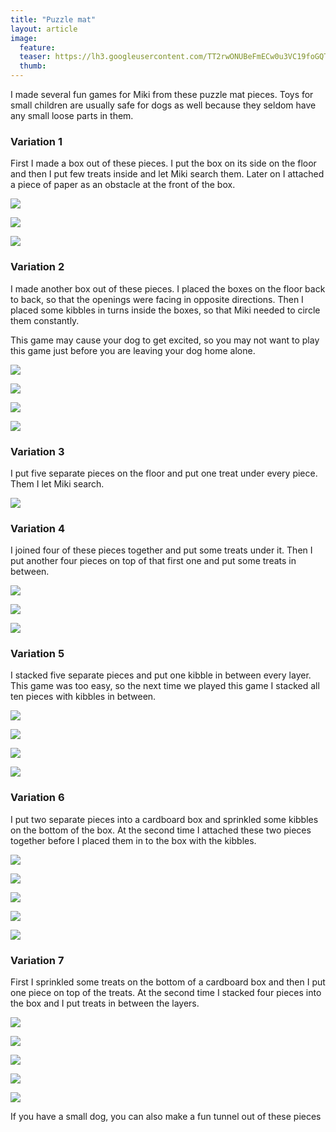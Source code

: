 ```yaml
---
title: "Puzzle mat"
layout: article
image:
  feature:
  teaser: https://lh3.googleusercontent.com/TT2rwONUBeFmECw0u3VC19foGQTf1YzF1amfGhl7pb9btmh7MFkc-lBzL9bID4Ngue6PAsx9YwpQXL5WAStjtJeTmnvxn-c92EGRBDXsq-_xPKFzkxwLmDfWhZ3J-KPIdvXQkOIE9uICiBcdU2wnGFRJ7zf6T58Na9TLz3eqpo_IClPgHKyc-yZLp8etgxosc4M9K-vVLXD0imIKG-Qv5y4A4AQeGrFPPe6vthe9hIcvKZUlIrRYY58e4HYvMJa_DqzSJh98LHAJTMtaomhyZhjlaWEsynI51U2GY4tdcamsgaiGU11LtHPIEh5FiNDkTLd9ZUXLOrl5PFxVlLJvDVHFYpMk0k16QzTXxIfgxPT4SxzZ0tC2AwVuczWYURDtaup2aTaT2JECcP5ndQz55q63433TjNay-bM25hsC3hORYRph4hxRjOtIq2LepDq1NvxkD6kX8wetDL73QTxFukw7mybS_zCf0o9wKzg1XSRbnnZklYPc_VHIavW2tenDVL_cAQHTywxQ5jNDp9IYJpRvXD2IPo1ZpweXoJTInx8=w245
  thumb:
---
```


I made several fun games for Miki from these puzzle mat pieces. Toys for small children are usually safe for dogs as well because they seldom have any small loose parts in them.
 
### Variation 1

First I made a box out of these pieces. I put the box on its side on the floor and then I put few treats inside and let Miki search them. Later on I attached a piece of paper as an obstacle at the front of the box.

[![](https://lh3.googleusercontent.com/IcyLMgyEHJo5rhio61Sceh9QYSJneHWvgtmcOhZfLa4ozZHNtQskjqafKHeiItx0rnI-b9DQcH2NJCNSIDjvLmLKKpvY7ljJbwanm_euDkaVHGPpAbF4WEEO8TZeTxKF3OEGupCVcurf63kUnDKSkSIGHupcJjEqW3agjG_Q_df4ZOEM93oj55nZAq2Q91as1VIuh2m-isjnxwfzoSPvWDxoOcxfh1xUgVaw48VPC1uHTbY3qixJBtclzzzEDvpssHTil5pH4j6puohYd0rv3btuXyw_n2jMwAXr2P4SPOAUQRgq36Xx4tr5DHaBtGR4uPLWivPErOGq0HIGHZ8Vm0VmS08j9tdS4g2FuWtiSXomFJdku5Gy-YRLE6-R3Gxmw46JmEewT8cayxGl60uO5qCgNwRw29UzsEVhvR6RI-cyQbna-yPPvki-OO05zlO9QZ5TnygKdqj6XBHPfXI5DDx8zvZERUG_zYZW-u6oOX5U4uFcKT-ATF65mV1Y_F58SbNPbq8lHvgEv_X7ELDPDNJ4sgqae52J3bsG7RjwhAQ=w800)](https://lh3.googleusercontent.com/IcyLMgyEHJo5rhio61Sceh9QYSJneHWvgtmcOhZfLa4ozZHNtQskjqafKHeiItx0rnI-b9DQcH2NJCNSIDjvLmLKKpvY7ljJbwanm_euDkaVHGPpAbF4WEEO8TZeTxKF3OEGupCVcurf63kUnDKSkSIGHupcJjEqW3agjG_Q_df4ZOEM93oj55nZAq2Q91as1VIuh2m-isjnxwfzoSPvWDxoOcxfh1xUgVaw48VPC1uHTbY3qixJBtclzzzEDvpssHTil5pH4j6puohYd0rv3btuXyw_n2jMwAXr2P4SPOAUQRgq36Xx4tr5DHaBtGR4uPLWivPErOGq0HIGHZ8Vm0VmS08j9tdS4g2FuWtiSXomFJdku5Gy-YRLE6-R3Gxmw46JmEewT8cayxGl60uO5qCgNwRw29UzsEVhvR6RI-cyQbna-yPPvki-OO05zlO9QZ5TnygKdqj6XBHPfXI5DDx8zvZERUG_zYZW-u6oOX5U4uFcKT-ATF65mV1Y_F58SbNPbq8lHvgEv_X7ELDPDNJ4sgqae52J3bsG7RjwhAQ=s0)

[![](https://lh3.googleusercontent.com/SFVGn1c6kszhKbf-K7pWUd3HFA1l3uoVguSFAfvSGN9sIbdgpzQ0qyMLZYRwi8lGH2vAZHYDE439g3v3wT8t7hD2J4UolM7ynsDkfYrbgJcMiVgkydHvWJT6puRCqp_JLBV-HvPPKIo792e6kW1-WvO90D1Bluq_voCtubtrfwlFkDBB1145n--JvMyjFzHCvngcJox87LzJnyKSD7NchEZFoRMYTLZpOcNxb1jwoAtCzp6QslelM7yPdVMvdhjb0HpdO0v_A8Pz797OOxbc9Al47jc_Y2F8Sx1RQ3Zb0lsoErTimWEsHlofsjL7WXZRvfVNJ0b3AyBZlmbEHQJxER0GCMQBbD2K1CyVYI4rET7eKV0t2-hj_jpsNWPs2nxo3QwdkKzn24c-UIbm-xSLAtYCDkFMQfFjZKsoPumI1s-Y6OhmIzzBV4twQ-dwNuy_27r50foNyfQDCzijrE0Vc1b4FR3cak5Xl_utA6WmQuSXmQ9ZKeeho4vJkHKlKjcz4X2F3uwuhbTrQNvV5HCADlqAsbK199MxHYu-xtZ22Io=w800)](https://lh3.googleusercontent.com/SFVGn1c6kszhKbf-K7pWUd3HFA1l3uoVguSFAfvSGN9sIbdgpzQ0qyMLZYRwi8lGH2vAZHYDE439g3v3wT8t7hD2J4UolM7ynsDkfYrbgJcMiVgkydHvWJT6puRCqp_JLBV-HvPPKIo792e6kW1-WvO90D1Bluq_voCtubtrfwlFkDBB1145n--JvMyjFzHCvngcJox87LzJnyKSD7NchEZFoRMYTLZpOcNxb1jwoAtCzp6QslelM7yPdVMvdhjb0HpdO0v_A8Pz797OOxbc9Al47jc_Y2F8Sx1RQ3Zb0lsoErTimWEsHlofsjL7WXZRvfVNJ0b3AyBZlmbEHQJxER0GCMQBbD2K1CyVYI4rET7eKV0t2-hj_jpsNWPs2nxo3QwdkKzn24c-UIbm-xSLAtYCDkFMQfFjZKsoPumI1s-Y6OhmIzzBV4twQ-dwNuy_27r50foNyfQDCzijrE0Vc1b4FR3cak5Xl_utA6WmQuSXmQ9ZKeeho4vJkHKlKjcz4X2F3uwuhbTrQNvV5HCADlqAsbK199MxHYu-xtZ22Io=s0)

[![](https://lh3.googleusercontent.com/YDvrJtroXsAAOiU2tAvkyfaMmgt95evfKHyaexPwFK_NY6EvRyzpEZmb2D5RtW9vsyALrU7r5zjsXNitGsytAFrKtLaB5EF_LN6-gtv3edFvZZuXanPXxrYATLqyi5B9vl7Rrxv0VZSitmoGH05CAi5exnv8b--_ZM7Ykas1zm5y4Ed6Tw3oHpj-QVGqRqfZc5nTEc0CypMEz4-B2WM8-M_mE5cgyx1c8xbrgoVt3cHVDTHW0prv-9E26rjDONkcqsJdLucReC_3LhCQOv5EnQU11sEMQ15xFhlIOSu--Jt1YsURvQI0Ffmvv9WMxS3549EYF8EkyW7jR2kvBio2uUiUgEIv4Bdzk8ShZc3Apce3sZfhdPCl0TpHeIaHStOfP2qCOnqMTXTDKr8Oa0-BRtwVspFtCHfU1BREDqYgkXfAc1BS5QUEKo6zmlUIt1D1ZbIBO3e-9NAVZocUa6kbTyuZfcYqBZFL5v3UuDQsjwyLlg6mXUzr0YZRJPbupKaaZJtPPkI2_281bOXan5BYeEYLCFsKF_yiQqq0VNbE2wI=w800)](https://lh3.googleusercontent.com/YDvrJtroXsAAOiU2tAvkyfaMmgt95evfKHyaexPwFK_NY6EvRyzpEZmb2D5RtW9vsyALrU7r5zjsXNitGsytAFrKtLaB5EF_LN6-gtv3edFvZZuXanPXxrYATLqyi5B9vl7Rrxv0VZSitmoGH05CAi5exnv8b--_ZM7Ykas1zm5y4Ed6Tw3oHpj-QVGqRqfZc5nTEc0CypMEz4-B2WM8-M_mE5cgyx1c8xbrgoVt3cHVDTHW0prv-9E26rjDONkcqsJdLucReC_3LhCQOv5EnQU11sEMQ15xFhlIOSu--Jt1YsURvQI0Ffmvv9WMxS3549EYF8EkyW7jR2kvBio2uUiUgEIv4Bdzk8ShZc3Apce3sZfhdPCl0TpHeIaHStOfP2qCOnqMTXTDKr8Oa0-BRtwVspFtCHfU1BREDqYgkXfAc1BS5QUEKo6zmlUIt1D1ZbIBO3e-9NAVZocUa6kbTyuZfcYqBZFL5v3UuDQsjwyLlg6mXUzr0YZRJPbupKaaZJtPPkI2_281bOXan5BYeEYLCFsKF_yiQqq0VNbE2wI=s0)

### Variation 2

I made another box out of these pieces. I placed the boxes on the floor back to back, so that the openings were facing in opposite directions. Then I placed some kibbles in turns inside the boxes, so that Miki needed to circle them constantly.

This game may cause your dog to get excited, so you may not want to play this game just before you are leaving your dog home alone. 

[![](https://lh3.googleusercontent.com/48O5i6k17kdPtpequ0WzWhOD89YfgtAQx4ezr95GJ01TfdkefRCjfgpwdwygOAiF07heGNqB7h_hbYgeH8Cb3DBCdJsmGxpUZMcpEhY-u1eUKUIHWxpn4u7YcIIuw9zDTq6KMtnza4Zi8k_v645WCDOq0HmLtZBIIf_i_94W9zuZF3pDtl31wugEjp6DyRmLEKUx7QI6ll_0PhUT5qQBI-UEeWnL3XmwRH0UV2BNmSaIhSBqq9S70a25yNTEd6euHpBmi9VrxOW4EJNvONk0jSHLolKv3Rtbt6tCxk72Wx82PEmyCWMMGkz7F44MB2sINjQSRlEVgr4Z0Bln1LZ-YbWSL-L2_cR3Uf5XX-zTvDGPPGtq1gq-Cm0d6sf0dMAbj4fi4SHBRZmU5Y7po5n9EaztCz5XGSVRE0YCduoK7G4IdYX7b9ATsMmIboOU2sAJBdF3fqGMDM0AH3otW_6BB-BnEqJKOSReMRKQRFUz5PVkwEb2Ho7pqmB1a7Z0ljBeqWJD0kY3vtP3sgSV94t_opz972OngPjdxzPrVGA4Gx0=w800)](https://lh3.googleusercontent.com/48O5i6k17kdPtpequ0WzWhOD89YfgtAQx4ezr95GJ01TfdkefRCjfgpwdwygOAiF07heGNqB7h_hbYgeH8Cb3DBCdJsmGxpUZMcpEhY-u1eUKUIHWxpn4u7YcIIuw9zDTq6KMtnza4Zi8k_v645WCDOq0HmLtZBIIf_i_94W9zuZF3pDtl31wugEjp6DyRmLEKUx7QI6ll_0PhUT5qQBI-UEeWnL3XmwRH0UV2BNmSaIhSBqq9S70a25yNTEd6euHpBmi9VrxOW4EJNvONk0jSHLolKv3Rtbt6tCxk72Wx82PEmyCWMMGkz7F44MB2sINjQSRlEVgr4Z0Bln1LZ-YbWSL-L2_cR3Uf5XX-zTvDGPPGtq1gq-Cm0d6sf0dMAbj4fi4SHBRZmU5Y7po5n9EaztCz5XGSVRE0YCduoK7G4IdYX7b9ATsMmIboOU2sAJBdF3fqGMDM0AH3otW_6BB-BnEqJKOSReMRKQRFUz5PVkwEb2Ho7pqmB1a7Z0ljBeqWJD0kY3vtP3sgSV94t_opz972OngPjdxzPrVGA4Gx0=s0)

[![](https://lh3.googleusercontent.com/5TpxxlpRQ8vzXEBDgD6RhpCWzzwucl4_Vg3NHQkec5gJ5jHfI6N2wViouB-8bLi0-gUPlhZ1ARfasNeOeSjHv608_uJlRK73w6gQW3sehDWjdHhycu-McOnXKe167RkR7x5DJQiItfn6TJcETB7cr1y_VlB7f92e4tEDhru-i-VUO_RxkIT8Ywa524r8Wlm9ksmonT1Hnpb6q0aTOhATTJYBABXzSI1BRyA6UtpuOPJYio_ajaDdOkJe-R9hN85sUbClsqGXzSndmuI0SQKiQ_jHejvCfHBpE50qjLHvfWsdm-Z9l4iq_0p1lpouCNkRjwbokcUfgBqHdmCkbQaQvjF-dvCGfnPt55qTVKd_8rHJjOvc0_tbTgbHOXFu_wvyr-HsFm4R7NzfjNLJhTn4Ybza88Rgx0-vRd3HuF0DQgJnz6HlmXKU6hMoOgpfXyTm5TPmgOvSEtXkjhvmw0EjxZaB2EY9uGkmoCWoVzheIi7PRSk27UMuOhIFGPNhrcRZg-d3B6q9Spn1Mcn7-OdPR4O2NyV1m-inK5B3CTc5zgY=w800)](https://lh3.googleusercontent.com/5TpxxlpRQ8vzXEBDgD6RhpCWzzwucl4_Vg3NHQkec5gJ5jHfI6N2wViouB-8bLi0-gUPlhZ1ARfasNeOeSjHv608_uJlRK73w6gQW3sehDWjdHhycu-McOnXKe167RkR7x5DJQiItfn6TJcETB7cr1y_VlB7f92e4tEDhru-i-VUO_RxkIT8Ywa524r8Wlm9ksmonT1Hnpb6q0aTOhATTJYBABXzSI1BRyA6UtpuOPJYio_ajaDdOkJe-R9hN85sUbClsqGXzSndmuI0SQKiQ_jHejvCfHBpE50qjLHvfWsdm-Z9l4iq_0p1lpouCNkRjwbokcUfgBqHdmCkbQaQvjF-dvCGfnPt55qTVKd_8rHJjOvc0_tbTgbHOXFu_wvyr-HsFm4R7NzfjNLJhTn4Ybza88Rgx0-vRd3HuF0DQgJnz6HlmXKU6hMoOgpfXyTm5TPmgOvSEtXkjhvmw0EjxZaB2EY9uGkmoCWoVzheIi7PRSk27UMuOhIFGPNhrcRZg-d3B6q9Spn1Mcn7-OdPR4O2NyV1m-inK5B3CTc5zgY=s0)

[![](https://lh3.googleusercontent.com/YipwHJgRZPdbuYgV7JIyWZzPp821lqtAdXJGlfBy31QRFvB5APFp9d2EP2mdRTG2szZ0afs5pSdfpX38DN0MB5yaOS3PBK63E4zD6gScJzyW7Y7rBIX7PNCmThoaoA_dWO06hNVjy9R9p6W4tVdNdDEr4huVrYYkJcpK_TZ3JwQY6TAXSNSfqB_A5pk6DHcq-c0QcbaYPmuYEYL83mL_Z1Q-RdpBpwDE5ixRUf9FEUU67hI2BaOfqXKq8WkjYG6qm9-nJg0guChMWrJ_0MCCmAE-bZxZa9yXuFVtz03wBLUHf7uKzyjYMOTwPqSWSXsQoZa9n5-NMaHbmnXg_NGc32fgkUVQm9Ev7rX-A4E50ROL0BkLBtZlS6P1wTgtZaIlE2nbcL8m-_IB_qxrcuIyniVb8D6gLrTdrC_N2To9ECPqHU93fadMUZszIALzhN71IjKjng3Qe_unJsV9eFOvxnLiDBruVu3GdqbX75S6FQGuvXT5J_nxeqDugMyIMUVgst2z8WbVOPCB-lbDuZQDY72rGNH5y3LusGTx-0mHzN4=w800)](https://lh3.googleusercontent.com/YipwHJgRZPdbuYgV7JIyWZzPp821lqtAdXJGlfBy31QRFvB5APFp9d2EP2mdRTG2szZ0afs5pSdfpX38DN0MB5yaOS3PBK63E4zD6gScJzyW7Y7rBIX7PNCmThoaoA_dWO06hNVjy9R9p6W4tVdNdDEr4huVrYYkJcpK_TZ3JwQY6TAXSNSfqB_A5pk6DHcq-c0QcbaYPmuYEYL83mL_Z1Q-RdpBpwDE5ixRUf9FEUU67hI2BaOfqXKq8WkjYG6qm9-nJg0guChMWrJ_0MCCmAE-bZxZa9yXuFVtz03wBLUHf7uKzyjYMOTwPqSWSXsQoZa9n5-NMaHbmnXg_NGc32fgkUVQm9Ev7rX-A4E50ROL0BkLBtZlS6P1wTgtZaIlE2nbcL8m-_IB_qxrcuIyniVb8D6gLrTdrC_N2To9ECPqHU93fadMUZszIALzhN71IjKjng3Qe_unJsV9eFOvxnLiDBruVu3GdqbX75S6FQGuvXT5J_nxeqDugMyIMUVgst2z8WbVOPCB-lbDuZQDY72rGNH5y3LusGTx-0mHzN4=s0)

[![](https://lh3.googleusercontent.com/GpBF9Adz5LpNlCR0A5ThEgHhL0ksXoJs4q1R7uZ0LDSiZW8-wlvgkRJYITGJAoQt_5P--REBYbifWXAGRUXN1Cbmk0S0fNG19bt3RFSGxzEkwoJpSlgLv3jkpJcXcA5owL-OtG2mt4pyVYiwMU9qDw3XMJxw5bs52N8w_fVh-xZnkxsSP5jkEqKteU4N84Z2ZwoVrQ25h4cTtYmHLVVoH5fLPaNe27wfN35fcWb6kdObDtG48oG8KKADvHx7mtPyV7Oh3RsFrIxn74x2rQnBsWLLpMNkOvYmsZfFbrtkYXrwR7BxdYOA77OE1Jxq6Wp6xquyztx7odGvCuOQY04HcSGnNwN2-qG-CIMeF5dZNFYnfulj4MZZBOZQLZNW764OeptLZy4hsE92NG9p5sdSL5smSywtVnQ6rlJtICL-meT3sDE48c9odX5u-h_emCzYnj0snzoT5C9J81MxtwgZ8iHfUDhx3Rl3NHqoC8apm6sZHhewZ0Pqt0HonazIK9UexnSSVpHJaKaxNMAXAtH8MRIXW7X8h_uJH_qq13dOcbk=w800)](https://lh3.googleusercontent.com/GpBF9Adz5LpNlCR0A5ThEgHhL0ksXoJs4q1R7uZ0LDSiZW8-wlvgkRJYITGJAoQt_5P--REBYbifWXAGRUXN1Cbmk0S0fNG19bt3RFSGxzEkwoJpSlgLv3jkpJcXcA5owL-OtG2mt4pyVYiwMU9qDw3XMJxw5bs52N8w_fVh-xZnkxsSP5jkEqKteU4N84Z2ZwoVrQ25h4cTtYmHLVVoH5fLPaNe27wfN35fcWb6kdObDtG48oG8KKADvHx7mtPyV7Oh3RsFrIxn74x2rQnBsWLLpMNkOvYmsZfFbrtkYXrwR7BxdYOA77OE1Jxq6Wp6xquyztx7odGvCuOQY04HcSGnNwN2-qG-CIMeF5dZNFYnfulj4MZZBOZQLZNW764OeptLZy4hsE92NG9p5sdSL5smSywtVnQ6rlJtICL-meT3sDE48c9odX5u-h_emCzYnj0snzoT5C9J81MxtwgZ8iHfUDhx3Rl3NHqoC8apm6sZHhewZ0Pqt0HonazIK9UexnSSVpHJaKaxNMAXAtH8MRIXW7X8h_uJH_qq13dOcbk=s0)

### Variation 3

I put five separate pieces on the floor and put one treat under every piece. Them I let Miki search.

[![](https://lh3.googleusercontent.com/_4JUKrMaBRuhZ0D6xBQljfLFp_d6ZSaiEpF_xx_uckfzcVRyUqh1nsuoBmgzzphEkOihBj9_kF_EtXapmZ7xyOhmZN9zut0NOS9AFrtTHIznT0U9-5FpUlWBmBB-JY-KIa7QFFa-wUnwCYA_A2Dkomfu4kn4NItWKWSqJ4_WFRr44KeeZmqx__Q0eIPw8VFxRIxzMb_aWEJkOAP5aa0oGr4jbEFj3j1iGSaT91SimxlQPVJYd5oHDBqQQwbCFYz59WCwwSsSuBhm9KfvdvxzJsPCbEIl5vtzWfl8M501-5XAD9pzs_PmX4vkaMkfzwHXDvyqjokzI0HVdGsm5PxAy0DikBreXdrjcXUqX5KwfDEMIRATPr7ZTFdcUg4uYkEUttmyJ6tiaWh_q6FaD_rhDqJVPX1D64DRK3FJD8xrJmr6tFSh9SPySgxRnZAiBaz8Ypr-DuaMma8IsZKqjXlITWFQOixe4SELs-0O8HftBP1ixsg--BxLXzKeD5f_Y7fRyAdCpauiRfnBA4wRMtSWpLD4oNYdXSJLxpFV8WEWUYc=w800)](https://lh3.googleusercontent.com/_4JUKrMaBRuhZ0D6xBQljfLFp_d6ZSaiEpF_xx_uckfzcVRyUqh1nsuoBmgzzphEkOihBj9_kF_EtXapmZ7xyOhmZN9zut0NOS9AFrtTHIznT0U9-5FpUlWBmBB-JY-KIa7QFFa-wUnwCYA_A2Dkomfu4kn4NItWKWSqJ4_WFRr44KeeZmqx__Q0eIPw8VFxRIxzMb_aWEJkOAP5aa0oGr4jbEFj3j1iGSaT91SimxlQPVJYd5oHDBqQQwbCFYz59WCwwSsSuBhm9KfvdvxzJsPCbEIl5vtzWfl8M501-5XAD9pzs_PmX4vkaMkfzwHXDvyqjokzI0HVdGsm5PxAy0DikBreXdrjcXUqX5KwfDEMIRATPr7ZTFdcUg4uYkEUttmyJ6tiaWh_q6FaD_rhDqJVPX1D64DRK3FJD8xrJmr6tFSh9SPySgxRnZAiBaz8Ypr-DuaMma8IsZKqjXlITWFQOixe4SELs-0O8HftBP1ixsg--BxLXzKeD5f_Y7fRyAdCpauiRfnBA4wRMtSWpLD4oNYdXSJLxpFV8WEWUYc=s0)

### Variation 4

I joined four of these pieces together and put some treats under it. Then I put another four pieces on top of that first one and put some treats in between.

[![](https://lh3.googleusercontent.com/CPgFA6_qnvt0wZ3LZdfpUzP17cCmy4_wCsftJXIYMV89XnKZBLhgVQdOD9XcN7Qp-5weUB6k6v9W5CouYHdtMVtOU_74qs7Y4ru7NZOJIgJPuIq_l-lNI3QVoK3y5nYagzPbNugKSeqJFKHQjrqDvNmfV5XKo7_k6W-vudjZN744FLa1i3TzEfnBTLIxNzOt6iU1zRjr8AwEsN70Cy2LgUxuvgfzemtBzZYFpowG6v2I0nhZ8y6OHCnh_nxQsKyvRc7JiWz51w_-KPxyYm8rSakI-V8XA767uQWZHxw3nErlqwXIBvwBQ-82idDZxNP4v5VI1yf9SVb_m067ahBarJN96lm1J_4HXq9iRYkyozCSqGud0MsaWq8jvz-anrPRyKwxpqtnhhUuoS9pOvIVgNndoRsyBfQjVN43Hgg4M8OPFmrltnQP5uObSQclZutlHXic9rp6SG1kKpZhLwgWAkkMNp844j9WXMO2Dbx5rnPBNAD-T4iD6ovtOdythSx6wnUXMvs5Ep8p-qX23hLko1rX9keMi1DIuD_krAggM40=w800)](https://lh3.googleusercontent.com/CPgFA6_qnvt0wZ3LZdfpUzP17cCmy4_wCsftJXIYMV89XnKZBLhgVQdOD9XcN7Qp-5weUB6k6v9W5CouYHdtMVtOU_74qs7Y4ru7NZOJIgJPuIq_l-lNI3QVoK3y5nYagzPbNugKSeqJFKHQjrqDvNmfV5XKo7_k6W-vudjZN744FLa1i3TzEfnBTLIxNzOt6iU1zRjr8AwEsN70Cy2LgUxuvgfzemtBzZYFpowG6v2I0nhZ8y6OHCnh_nxQsKyvRc7JiWz51w_-KPxyYm8rSakI-V8XA767uQWZHxw3nErlqwXIBvwBQ-82idDZxNP4v5VI1yf9SVb_m067ahBarJN96lm1J_4HXq9iRYkyozCSqGud0MsaWq8jvz-anrPRyKwxpqtnhhUuoS9pOvIVgNndoRsyBfQjVN43Hgg4M8OPFmrltnQP5uObSQclZutlHXic9rp6SG1kKpZhLwgWAkkMNp844j9WXMO2Dbx5rnPBNAD-T4iD6ovtOdythSx6wnUXMvs5Ep8p-qX23hLko1rX9keMi1DIuD_krAggM40=s0)

[![](https://lh3.googleusercontent.com/q-V7gu0T2EaVKZF9KL1dg1U79lw1YxccdgdtFBO-pNjYWKcwJMrdxqFzdwyEpvhW-PXXa1N7YtveSCTdr4MollYGJ3Si9mn4o0dxQbABo3rI19U_QtKrOvKwbpFCmo2SBzhzLV20B6CakVncWEP5jLjave5fUjFBFxdvKA3Pa0TQ7a192IFXGT7qJMZNaRguGONOpxGZXI_wLnlu8mIlGOmNCXEK7KEEgh8CFJfh3po22bFF7E0gW707xJSl_zADPf7AKYCf-gu63OHV-bcommytKpCtbVFU_Nz4qB9g4NUF6SBoUQIETdEBNj8Q0hoN8w-qF6vkLEokIEn3CstF90T5Qs1aJR-L2Nyg3HX_BqkgE8POn7XAs7Zc75kkgaps5w3iGQ34ereQXe7PBXA54k2aH_XnhX97r6OpR1Zh7RYEVSecGfcazPvzz5JlsLCq3ISDC-RcLpDQ3Zi0gR25wsZCBvdfmTKZTyvjXGmEKTkdTnk5oHOvwV6zK0lrZNHFLkt2XGr5zF_RiNB6TtkmGbLj949xrtzp9ygaoZqxq4o=w800)](https://lh3.googleusercontent.com/q-V7gu0T2EaVKZF9KL1dg1U79lw1YxccdgdtFBO-pNjYWKcwJMrdxqFzdwyEpvhW-PXXa1N7YtveSCTdr4MollYGJ3Si9mn4o0dxQbABo3rI19U_QtKrOvKwbpFCmo2SBzhzLV20B6CakVncWEP5jLjave5fUjFBFxdvKA3Pa0TQ7a192IFXGT7qJMZNaRguGONOpxGZXI_wLnlu8mIlGOmNCXEK7KEEgh8CFJfh3po22bFF7E0gW707xJSl_zADPf7AKYCf-gu63OHV-bcommytKpCtbVFU_Nz4qB9g4NUF6SBoUQIETdEBNj8Q0hoN8w-qF6vkLEokIEn3CstF90T5Qs1aJR-L2Nyg3HX_BqkgE8POn7XAs7Zc75kkgaps5w3iGQ34ereQXe7PBXA54k2aH_XnhX97r6OpR1Zh7RYEVSecGfcazPvzz5JlsLCq3ISDC-RcLpDQ3Zi0gR25wsZCBvdfmTKZTyvjXGmEKTkdTnk5oHOvwV6zK0lrZNHFLkt2XGr5zF_RiNB6TtkmGbLj949xrtzp9ygaoZqxq4o=s0)

[![](https://lh3.googleusercontent.com/wTfwPDAylUPj5DY_bmESg5ZFe0hzNlUFeMW6SfY8sqO0ieRx_maZdK9iPLYquDjtgwJL0YboavasPvZiva08TjUMR_H0KioMnROxPzFycu7YowIuzkkii0TOsNzc8AonTezcNp73JHEJYQKb0YIOR66Ij9OeSxYhVBHYMTlzYTCb35PSWZQjkC_frnH5QXqds0BRPFXSlhMNAzjCVUUWNgFsaPRvM6FLorsgDr_RQTPX7iRorm4es4Yx_qV5O_oTg0s4oKhc7OV-Xy9BdNvqwM-7tE5bN2mBggi37_zEbwS1yZgdLek_VeA0Zv8A9SCusPXblMgDvEOYv1VS97P-lnYC5hHlHsBX_wiF2Nleg6N4RmMBG7M6pwIgjzySK8RtJVgOo8K-vnTU_1_DOT1kHIlPpvBA0zasXM0nqZeTBKOt6uOzW88Kk9ICl5yEcXJn0PNsvOhzy4k3s86UNMhr_TbNb10rOdlimHiOZUbwua-YMMFqTdqkWIu-FKgBB4TNzO7zDL42taIa62yJJoreRoFGb7wGHZbnk6xo4MPXUFQ=w800)](https://lh3.googleusercontent.com/wTfwPDAylUPj5DY_bmESg5ZFe0hzNlUFeMW6SfY8sqO0ieRx_maZdK9iPLYquDjtgwJL0YboavasPvZiva08TjUMR_H0KioMnROxPzFycu7YowIuzkkii0TOsNzc8AonTezcNp73JHEJYQKb0YIOR66Ij9OeSxYhVBHYMTlzYTCb35PSWZQjkC_frnH5QXqds0BRPFXSlhMNAzjCVUUWNgFsaPRvM6FLorsgDr_RQTPX7iRorm4es4Yx_qV5O_oTg0s4oKhc7OV-Xy9BdNvqwM-7tE5bN2mBggi37_zEbwS1yZgdLek_VeA0Zv8A9SCusPXblMgDvEOYv1VS97P-lnYC5hHlHsBX_wiF2Nleg6N4RmMBG7M6pwIgjzySK8RtJVgOo8K-vnTU_1_DOT1kHIlPpvBA0zasXM0nqZeTBKOt6uOzW88Kk9ICl5yEcXJn0PNsvOhzy4k3s86UNMhr_TbNb10rOdlimHiOZUbwua-YMMFqTdqkWIu-FKgBB4TNzO7zDL42taIa62yJJoreRoFGb7wGHZbnk6xo4MPXUFQ=s0)

### Variation 5

I stacked five separate pieces and put one kibble in between every layer. This game was too easy, so the next time we played this game I stacked all ten pieces with kibbles in between.

[![](https://lh3.googleusercontent.com/QBOHtvAjMabgTeJE0owweKXE33PTaPHY84i3_4f3MJ6y-xqmVmpouLC7Wb8DhAZ3M50Q1Akk8c3o44SpK9W1AzyK6l1LLZDDZpPhjTLjYXxhRuEOoUFg20waHiGlXE2C7XSDFechHnwc69HU05jM7aeRYZumEryj0z0l002MWXk4GEMN1wh3j-aUr4pXgW4Mto_nZpgK3HoGPuhkKfP4UvWWbd_RAWZPJB0IhZKORQ6Z5XTWkCc-fkalp8MtYpNgV9swJsIWBoGNme4yEzn2zMO_T4YnrdPgDEH1_iQf1DlrQ6Q5jqsvT92ZJDfp8tJA5GvrTdkCuy-CyguptSiq8Z7L3spIDw19wWquCh0lkFSg74jtbOPPQh6eVVXvSHqhH4v-GEjGKeJwwui4xT3wzW0U2m2IEmLNM0Hqu6PuOOFNh7iemh0dUdVBUKPYWpIZsAuA0E0OHLd8JZSqPrG9eJGclVwtYrtRLFErhg7v4vo8dvcM0o60XUir37PrR4I4A9pT-R6yfVZgobVk0nxLOam7Tj9-uFqYeu8Z49O2z34=w800)](https://lh3.googleusercontent.com/QBOHtvAjMabgTeJE0owweKXE33PTaPHY84i3_4f3MJ6y-xqmVmpouLC7Wb8DhAZ3M50Q1Akk8c3o44SpK9W1AzyK6l1LLZDDZpPhjTLjYXxhRuEOoUFg20waHiGlXE2C7XSDFechHnwc69HU05jM7aeRYZumEryj0z0l002MWXk4GEMN1wh3j-aUr4pXgW4Mto_nZpgK3HoGPuhkKfP4UvWWbd_RAWZPJB0IhZKORQ6Z5XTWkCc-fkalp8MtYpNgV9swJsIWBoGNme4yEzn2zMO_T4YnrdPgDEH1_iQf1DlrQ6Q5jqsvT92ZJDfp8tJA5GvrTdkCuy-CyguptSiq8Z7L3spIDw19wWquCh0lkFSg74jtbOPPQh6eVVXvSHqhH4v-GEjGKeJwwui4xT3wzW0U2m2IEmLNM0Hqu6PuOOFNh7iemh0dUdVBUKPYWpIZsAuA0E0OHLd8JZSqPrG9eJGclVwtYrtRLFErhg7v4vo8dvcM0o60XUir37PrR4I4A9pT-R6yfVZgobVk0nxLOam7Tj9-uFqYeu8Z49O2z34=s0)

[![](https://lh3.googleusercontent.com/lyGyYN4nmN3xIz9j5Qrf7wu5r02cCkXxXvsJiJFHqLNAtVRjs5XTyPkbyj9SSJ1jRF20H_hPo6PzZi65dHV4OtXwAD7ZWI9BbF4t8EByo5dhvyEwAEfgj6ngh5fIWlcSxJuPKI_w2dyZkXibW7FvhG7-yeqt-Qbh4fHlbaMu8m3JtZG9PzkLhP8nFHvu3M9s6trTwTJglTEkGk0br5m2AEQZ0t6B0xyEf3y04Gcmo3Gg8cyJhVzhq1yhVVm_W0oAY4cHSgAqPC76WjWiKUWzxkdf0xzSoqm5D7rq1hgDx7DRJ86bGgp7v3Lvh0zWK8LTK8-ts2VuVW8IIishzGtkMMY5L3pJ1eIvVPkIZa6JxnfWwa1HjgMXFypOTdTTj9sfXg2Uukk_Y5ajlwloH5OOGaDgooLwkNjTaPGpC3LMGA9xgd5ej5ssCTE3KqDqyvN-ZYQC3QI0RG1diNKqXC12i12tzsLqlIbXRIiKeV8-AiKEm_Kc0c61sWeB8zSHx8Tc735c6F5wXWSPng21upMMSuipXowfoBBJawDSvSRUntM=w800)](https://lh3.googleusercontent.com/lyGyYN4nmN3xIz9j5Qrf7wu5r02cCkXxXvsJiJFHqLNAtVRjs5XTyPkbyj9SSJ1jRF20H_hPo6PzZi65dHV4OtXwAD7ZWI9BbF4t8EByo5dhvyEwAEfgj6ngh5fIWlcSxJuPKI_w2dyZkXibW7FvhG7-yeqt-Qbh4fHlbaMu8m3JtZG9PzkLhP8nFHvu3M9s6trTwTJglTEkGk0br5m2AEQZ0t6B0xyEf3y04Gcmo3Gg8cyJhVzhq1yhVVm_W0oAY4cHSgAqPC76WjWiKUWzxkdf0xzSoqm5D7rq1hgDx7DRJ86bGgp7v3Lvh0zWK8LTK8-ts2VuVW8IIishzGtkMMY5L3pJ1eIvVPkIZa6JxnfWwa1HjgMXFypOTdTTj9sfXg2Uukk_Y5ajlwloH5OOGaDgooLwkNjTaPGpC3LMGA9xgd5ej5ssCTE3KqDqyvN-ZYQC3QI0RG1diNKqXC12i12tzsLqlIbXRIiKeV8-AiKEm_Kc0c61sWeB8zSHx8Tc735c6F5wXWSPng21upMMSuipXowfoBBJawDSvSRUntM=s0)

[![](https://lh3.googleusercontent.com/iKWr622U6e6D3Dn-fx5RKUX4sQF2c_fm2VEX9pHsnyxR64sASxHV1WOQVbXpfvhCU-LNNLaiaie07NyHt1jsd9J_2cFsvdqREHRl2nI0pjRw0WK5KfhmkhmjlJVE-U9_JfeHlVs_-YLBbtyWNrYqrDV7YJsTwZmnfsad0DvLV4rhbclq3I23w84E2h4JEs2rm72nagVWrL17N8wbL8GCe2FN2ylaIClJjqz0sniM6ktYA3HWy2-8_K-Kjk0DRNe8v8bU1JK4Ojlj_TEAYdpvwZQM9VgJMUYqGVRCbl7BVPcoBoRhudmRuioVD59Udcvtg7c2YYlNKp4rMTmGNLtD-Jp2jlOUrdyhRuwLn9MfPyADWya8HKMbJd5G9uIxmfM_1DPMCPqg2Xdr-cl-SUd_lkL5J8SM_-ZGeSnLtfZ6yez87GE2lmejtmJXFdyXSodKYC64MOOc3B05qQP49EaodWQ7nXA90z_N86BUnOuCMKDeHznWPfDwbuFxj1_mMc-0bwYhX_-iHjZmJ0eN0TvJY3z3FzM7AQU2umFCN5V-Rtk=w800)](https://lh3.googleusercontent.com/iKWr622U6e6D3Dn-fx5RKUX4sQF2c_fm2VEX9pHsnyxR64sASxHV1WOQVbXpfvhCU-LNNLaiaie07NyHt1jsd9J_2cFsvdqREHRl2nI0pjRw0WK5KfhmkhmjlJVE-U9_JfeHlVs_-YLBbtyWNrYqrDV7YJsTwZmnfsad0DvLV4rhbclq3I23w84E2h4JEs2rm72nagVWrL17N8wbL8GCe2FN2ylaIClJjqz0sniM6ktYA3HWy2-8_K-Kjk0DRNe8v8bU1JK4Ojlj_TEAYdpvwZQM9VgJMUYqGVRCbl7BVPcoBoRhudmRuioVD59Udcvtg7c2YYlNKp4rMTmGNLtD-Jp2jlOUrdyhRuwLn9MfPyADWya8HKMbJd5G9uIxmfM_1DPMCPqg2Xdr-cl-SUd_lkL5J8SM_-ZGeSnLtfZ6yez87GE2lmejtmJXFdyXSodKYC64MOOc3B05qQP49EaodWQ7nXA90z_N86BUnOuCMKDeHznWPfDwbuFxj1_mMc-0bwYhX_-iHjZmJ0eN0TvJY3z3FzM7AQU2umFCN5V-Rtk=s0)

[![](https://lh3.googleusercontent.com/vwGyGyEh5x_ibb7_SmufAbEs2HUyzUiRWvb11H7JsYxXhKNMCBlMNsiH92Ve-KWotO7uH2Nrbs5sZCopF1In_ueZja4HQ4rXZg02na3c1UsZfnSJMo1cRtJUITWAB0fnfKpEy66XBvGssN20Dhp-aE7C58ZDSWDTNgm6wTNXv0a6MhIelN-7y4k6yuvBtmw354eVCRsX5rfJTD7998_uk7yrd8e7sbAXPStNONie-abg9vDJO2tT4XIfJHWpn5at8_G7f0LAEao8y4pm4IZo2AcmKAJyIBiMh-L0AGFpWuzPdHnxorHqOKqAVuSq4ZhIcnBAqzqWMfjeQ9J86BvHIwdhxy2GLth1siT73tqh3YsWZXN_cr5P-IIoW8tty5LbvrRrA5hOpLyb6TMRyS0E6a0TKm5cAMVOftm4UNReXDv1FRqVEWpzzkGEsjtcUkIAzTsOtB6cgboJMNllVw8U7ma6Bh_8YcZvdkTnRXz3wgtnnFjBQiTzvPMCa39umSxrQ6E8E0DbD05ZKz6tgJ0zBmlMJ-GinA2iJECvcknJk5M=w800)](https://lh3.googleusercontent.com/vwGyGyEh5x_ibb7_SmufAbEs2HUyzUiRWvb11H7JsYxXhKNMCBlMNsiH92Ve-KWotO7uH2Nrbs5sZCopF1In_ueZja4HQ4rXZg02na3c1UsZfnSJMo1cRtJUITWAB0fnfKpEy66XBvGssN20Dhp-aE7C58ZDSWDTNgm6wTNXv0a6MhIelN-7y4k6yuvBtmw354eVCRsX5rfJTD7998_uk7yrd8e7sbAXPStNONie-abg9vDJO2tT4XIfJHWpn5at8_G7f0LAEao8y4pm4IZo2AcmKAJyIBiMh-L0AGFpWuzPdHnxorHqOKqAVuSq4ZhIcnBAqzqWMfjeQ9J86BvHIwdhxy2GLth1siT73tqh3YsWZXN_cr5P-IIoW8tty5LbvrRrA5hOpLyb6TMRyS0E6a0TKm5cAMVOftm4UNReXDv1FRqVEWpzzkGEsjtcUkIAzTsOtB6cgboJMNllVw8U7ma6Bh_8YcZvdkTnRXz3wgtnnFjBQiTzvPMCa39umSxrQ6E8E0DbD05ZKz6tgJ0zBmlMJ-GinA2iJECvcknJk5M=s0)

### Variation 6

I put two separate pieces into a cardboard box and sprinkled some kibbles on the bottom of the box. At the second time I attached these two pieces together before I placed them in to the box with the kibbles.

[![](https://lh3.googleusercontent.com/mtATvLtpM1Ac8jnOWwOC7Nmz-vGK8jA65QY3xXIIxLNqSQTPxDBqpDoRZIuZyJrlDGqYlXyM1aeqv_Jal8GY1qKHr_-owGP6ezeqZFXqMJenCmWGS8aBtibXNpT6epZvLKEHCpNsHHL-6CHpaoW1YvRyKD1YDIFwUg6V9KAfutTGGrtBSb-UVJFA6ppamMgLyvK-0KRZlZuxZCQRl3SWLeK1d6eeTpiLz4RWbTFmS_M3vg7_FrDWL_nfRZ8JJSzrqgBnyeC0xyhaV5mT-uI6D_NGnZNJqFlhsZeFExCxnQ_pBxBGNbbiavyAEczLz9PooYM6cMONbunuk4uHpYG76dY70XdEdAnC8jEFhULSsbE-qcqZQOth0APxey9uYvxQ3ohFsAdGuL4wvWBkdu1LNnS24ipo56Qlqyqbri2qxlaxpaS8I3y8uVYQCn9KaasZrJRf3FCym-fvPbMTDoS5CIUZPL_WB8yLi4hz93KNedwZzVI1omyfQ0Ri43N2WVTAKRsvYv7SSWDguVw2ZjPv6NGfOe4YoUyhA_8BTjPAuRw=w800)](https://lh3.googleusercontent.com/mtATvLtpM1Ac8jnOWwOC7Nmz-vGK8jA65QY3xXIIxLNqSQTPxDBqpDoRZIuZyJrlDGqYlXyM1aeqv_Jal8GY1qKHr_-owGP6ezeqZFXqMJenCmWGS8aBtibXNpT6epZvLKEHCpNsHHL-6CHpaoW1YvRyKD1YDIFwUg6V9KAfutTGGrtBSb-UVJFA6ppamMgLyvK-0KRZlZuxZCQRl3SWLeK1d6eeTpiLz4RWbTFmS_M3vg7_FrDWL_nfRZ8JJSzrqgBnyeC0xyhaV5mT-uI6D_NGnZNJqFlhsZeFExCxnQ_pBxBGNbbiavyAEczLz9PooYM6cMONbunuk4uHpYG76dY70XdEdAnC8jEFhULSsbE-qcqZQOth0APxey9uYvxQ3ohFsAdGuL4wvWBkdu1LNnS24ipo56Qlqyqbri2qxlaxpaS8I3y8uVYQCn9KaasZrJRf3FCym-fvPbMTDoS5CIUZPL_WB8yLi4hz93KNedwZzVI1omyfQ0Ri43N2WVTAKRsvYv7SSWDguVw2ZjPv6NGfOe4YoUyhA_8BTjPAuRw=s0)

[![](https://lh3.googleusercontent.com/vguQgf06LdsuBFyIj5fHm7QYlQSBHRcthsigVrmNrHz_NDEvKTH-aM4Rus72tLlzBV1pM2u_aYplayspAtNTYPTL31Bjeqv1d6UFqfs8P5BA8Qgq9cmyTk0IoC-2lad_2cDE1qyuRGfbWWvoHhCWXGYank-3CaKKF9kO71A7NdcPzAUmJobJOulWeE7VSdY3HLoZq97cHbwm-dyJvJWDIjdYggZ8Q7SskZ7KqhBelUUCGl_P8znx3kuIoB_P-_4D37mV1MwP-BZJ8qy2h-B7wYDm9U1ZEnQuYJ8YcSqNBU4Kr9SoJwGNA3yrvDxFLp-z4e_X-pepPILgarGxRexNi8ux-UoEbHiRmgrvmeou3yDcX9mWzEtJtXD9boFmKDaftUNa2tHKVP5rDZYcX_rSLg036P_58sBb6qhunFCfLJ3jYfKr6B1Ni7chO9aV-Lv7jOCmKSZBJH4s1mpzxldk6M9xB6M_-ESUkAHsd0pRgfUh6SyNqJDDkiYO4OollNdzA4nGm_sv9BTG7ED7ZZKTFxkwjX5EXZGsTusjbxLAAvM=w800)](https://lh3.googleusercontent.com/vguQgf06LdsuBFyIj5fHm7QYlQSBHRcthsigVrmNrHz_NDEvKTH-aM4Rus72tLlzBV1pM2u_aYplayspAtNTYPTL31Bjeqv1d6UFqfs8P5BA8Qgq9cmyTk0IoC-2lad_2cDE1qyuRGfbWWvoHhCWXGYank-3CaKKF9kO71A7NdcPzAUmJobJOulWeE7VSdY3HLoZq97cHbwm-dyJvJWDIjdYggZ8Q7SskZ7KqhBelUUCGl_P8znx3kuIoB_P-_4D37mV1MwP-BZJ8qy2h-B7wYDm9U1ZEnQuYJ8YcSqNBU4Kr9SoJwGNA3yrvDxFLp-z4e_X-pepPILgarGxRexNi8ux-UoEbHiRmgrvmeou3yDcX9mWzEtJtXD9boFmKDaftUNa2tHKVP5rDZYcX_rSLg036P_58sBb6qhunFCfLJ3jYfKr6B1Ni7chO9aV-Lv7jOCmKSZBJH4s1mpzxldk6M9xB6M_-ESUkAHsd0pRgfUh6SyNqJDDkiYO4OollNdzA4nGm_sv9BTG7ED7ZZKTFxkwjX5EXZGsTusjbxLAAvM=s0)

[![](https://lh3.googleusercontent.com/UP93ui_LjccSXaUsk6SJVNSUkpT3OIk7NcPbzEQYqxAh61ob9rJ3vCMqfHts6fTRa9cPyx6tTgyi4600kjBJBJhq9ItIwt4khZofxMS1O14NTOe5sEjR44NmOtqpEMX3HuZl7UWbVpSVOZHTb0x3DsE-QlWyIATI-GhiKwYuxEUxKZeO8rD2SSXBGL4WZs2apIX6da9uCFNo-VF_MdIdtX3BPI583HYSBFqWFWCQ_BonMYtZOkX09P01SBtVyNckUJ4W0kMtc5z9oBtJTrNzFJu-efwGAz_W6wf75wB6y1PBXs-hDVhl_wEzVdOc6ng1bHjjB7HULZiD5WwyVzHDqkhnJp714374ETgjrI1UMr7GKBAUM85giw1R9O9D15C_EmgpVDMKYG1oz8r-ajdDu8TRRIKwaxWxeEdfEJjb9H1vs-AV8vZJ7MWtJd9NeLfAsCk-N41-Dzii0P8CGb61JXz3Vu_XMbtsmJxk20Sk-F6b7mmCIj97tgBSK3X9EGYWsb8H_kO0hWZ8ncG59AinIAwtQbctqfyzm--mdOiux9U=w800)](https://lh3.googleusercontent.com/UP93ui_LjccSXaUsk6SJVNSUkpT3OIk7NcPbzEQYqxAh61ob9rJ3vCMqfHts6fTRa9cPyx6tTgyi4600kjBJBJhq9ItIwt4khZofxMS1O14NTOe5sEjR44NmOtqpEMX3HuZl7UWbVpSVOZHTb0x3DsE-QlWyIATI-GhiKwYuxEUxKZeO8rD2SSXBGL4WZs2apIX6da9uCFNo-VF_MdIdtX3BPI583HYSBFqWFWCQ_BonMYtZOkX09P01SBtVyNckUJ4W0kMtc5z9oBtJTrNzFJu-efwGAz_W6wf75wB6y1PBXs-hDVhl_wEzVdOc6ng1bHjjB7HULZiD5WwyVzHDqkhnJp714374ETgjrI1UMr7GKBAUM85giw1R9O9D15C_EmgpVDMKYG1oz8r-ajdDu8TRRIKwaxWxeEdfEJjb9H1vs-AV8vZJ7MWtJd9NeLfAsCk-N41-Dzii0P8CGb61JXz3Vu_XMbtsmJxk20Sk-F6b7mmCIj97tgBSK3X9EGYWsb8H_kO0hWZ8ncG59AinIAwtQbctqfyzm--mdOiux9U=s0)

[![](https://lh3.googleusercontent.com/mfAEnbUk3bURtUHKnS0vkT3mqVwkXqPrPTvvW08qrn265GJPR3BjpY9dgv19YKc53ozfYlFK-qKjn-fr6VwSheDvjeig3Bsoo_VU2WF4OYMYzBfD5W1G3LqEPoruiw4eoafiV9d7YbaLlW61LKKw6uxS7N3AKyuHbOR0-QbNdJOc6tpAYBXxhi4OQeavU23x1tYqsAkHmPB04eqgM4f1OG8m5Ao-s4tuJChEu1TegmqbHvKAdW6OaTNFFCIxdEUizVOF8kD88W5uTyP0KZX1kaH15EQy16jb55UjGDjpYZ1nsl-Qa3a5zycO5jV9z31SEkl8vZGrZzsTErps3LCMvpBwZfCvD22LofPGUWycyYzDbzVMeO5-p-7ENoyldlRSql9FwR7HvqZ-tBUBZqZw9YwAS0ESSpAIp20T6L_D_MWZy7ZQ85NTV2q0JTxPfp93ORq0jWrfIX4TADB4-_sHhAeuzFSJpygs1tWtuCyKgAhmEFc_Z3BFeFbp6M79SwuCgUUv65UG3hrKU2Y7K1TqV8tYdQ-gYe2fl8PKNo_cjYs=w800)](https://lh3.googleusercontent.com/mfAEnbUk3bURtUHKnS0vkT3mqVwkXqPrPTvvW08qrn265GJPR3BjpY9dgv19YKc53ozfYlFK-qKjn-fr6VwSheDvjeig3Bsoo_VU2WF4OYMYzBfD5W1G3LqEPoruiw4eoafiV9d7YbaLlW61LKKw6uxS7N3AKyuHbOR0-QbNdJOc6tpAYBXxhi4OQeavU23x1tYqsAkHmPB04eqgM4f1OG8m5Ao-s4tuJChEu1TegmqbHvKAdW6OaTNFFCIxdEUizVOF8kD88W5uTyP0KZX1kaH15EQy16jb55UjGDjpYZ1nsl-Qa3a5zycO5jV9z31SEkl8vZGrZzsTErps3LCMvpBwZfCvD22LofPGUWycyYzDbzVMeO5-p-7ENoyldlRSql9FwR7HvqZ-tBUBZqZw9YwAS0ESSpAIp20T6L_D_MWZy7ZQ85NTV2q0JTxPfp93ORq0jWrfIX4TADB4-_sHhAeuzFSJpygs1tWtuCyKgAhmEFc_Z3BFeFbp6M79SwuCgUUv65UG3hrKU2Y7K1TqV8tYdQ-gYe2fl8PKNo_cjYs=s0)

[![](https://lh3.googleusercontent.com/wltJ8AyQiSTUI7n2iWsPhRs0Rq3er1vpwQlistwyrt-UbmrA31DsRi5s2ssTkBoUYvn1GKhFxd0icNHQ6Dg8DRUeqmL6gANKspMBgQyCGvCYWB2r5XwZlRGOqab8UvdeM5CSiyrjKxkqYDzWdNKfbkRl0JaQxfC2aaalE-dJJp3B3lOiwda_JiABAAeq-2hkaXasNtZIgPyjiwoa-TPXDkvwkpR7glLNxbJTpMcA922k0Gg5JHHZHz-0E6r-fqcrbe4tmDj6d70KzRgSd4j00Ao9_Z78u7EyS-H_w_wX9VP1gGho1uFTR-HtkHEGiURydg1oSdGYKZOLaVx7fXl0ZNw0SBsrFBGV5Ox_0MnqaVtZQefca3n8I_c1ypCP925kdLW_iSAiYwHVewTSmsqNzKE3KMVuSfi03FO5_Yhcg3ix3APhOCQxjU4wPTuT4mejl_ApVwzXSYrlX-38Zrgi-dTzb2UukF7BuHqmx1VlVyCO_aCa4tT5EDE84AQpTISfoIsLCPmHHRv4YmlktBRS57XNuRuazzRzXAnWjzPvKOY=w800)](https://lh3.googleusercontent.com/wltJ8AyQiSTUI7n2iWsPhRs0Rq3er1vpwQlistwyrt-UbmrA31DsRi5s2ssTkBoUYvn1GKhFxd0icNHQ6Dg8DRUeqmL6gANKspMBgQyCGvCYWB2r5XwZlRGOqab8UvdeM5CSiyrjKxkqYDzWdNKfbkRl0JaQxfC2aaalE-dJJp3B3lOiwda_JiABAAeq-2hkaXasNtZIgPyjiwoa-TPXDkvwkpR7glLNxbJTpMcA922k0Gg5JHHZHz-0E6r-fqcrbe4tmDj6d70KzRgSd4j00Ao9_Z78u7EyS-H_w_wX9VP1gGho1uFTR-HtkHEGiURydg1oSdGYKZOLaVx7fXl0ZNw0SBsrFBGV5Ox_0MnqaVtZQefca3n8I_c1ypCP925kdLW_iSAiYwHVewTSmsqNzKE3KMVuSfi03FO5_Yhcg3ix3APhOCQxjU4wPTuT4mejl_ApVwzXSYrlX-38Zrgi-dTzb2UukF7BuHqmx1VlVyCO_aCa4tT5EDE84AQpTISfoIsLCPmHHRv4YmlktBRS57XNuRuazzRzXAnWjzPvKOY=s0)

### Variation 7

First I sprinkled some treats on the bottom of a cardboard box and then I put one piece on top of the treats. At the second time I stacked four pieces into the box and I put treats in between the layers.

[![](https://lh3.googleusercontent.com/r-1wdoGz7EszRjqbewc5EtU_YGzYGm7ftgoiNuHOdIrrheCg9agSu80gB0RJkDdDEefG8IuWDnzcsuyvCQ7eqJsQptJ1SFOK_XXNEZSkIdj3eapX5a30Y9fUILRtho_GXJi-So0dyaVLrcFttS5ljSpXG9RxNGXCzovobk7zoDlL-w1SiUQbWLKRo95U-p9n9j52Ju9ZoNKmccQBMs8emEln26mBTFIdDgaoKYhmtIeEQfIGwpp9_8u3BulepPW1PAWHBYp69lXJDOvgm7t0q5jkQm1at6RpTtP3SKjxcE6QKO9feuvSkkieYKZ9_PNLkal8j2V3yxrtM8LcfzIq-saxZAUiJqMWVbUa8-TxjoNdzXTIb3nDEaL7T_HWA3u0upFphISzOGT3dv7BCngCjBOQD3eI7fvNNVJQIufo1t0fPZ1zHUb4sM7Ex5VtVoemdqP2CNiQuz3OElUoShzo3nQJtbSAR0FTW6-BRYykHS_Oo4TZrZNpjPxW54qoa33u6hYp1fFEJfHLRTaAoBHAQy1aoBoIJF8Cp5CNBcIiLFY=w800)](https://lh3.googleusercontent.com/r-1wdoGz7EszRjqbewc5EtU_YGzYGm7ftgoiNuHOdIrrheCg9agSu80gB0RJkDdDEefG8IuWDnzcsuyvCQ7eqJsQptJ1SFOK_XXNEZSkIdj3eapX5a30Y9fUILRtho_GXJi-So0dyaVLrcFttS5ljSpXG9RxNGXCzovobk7zoDlL-w1SiUQbWLKRo95U-p9n9j52Ju9ZoNKmccQBMs8emEln26mBTFIdDgaoKYhmtIeEQfIGwpp9_8u3BulepPW1PAWHBYp69lXJDOvgm7t0q5jkQm1at6RpTtP3SKjxcE6QKO9feuvSkkieYKZ9_PNLkal8j2V3yxrtM8LcfzIq-saxZAUiJqMWVbUa8-TxjoNdzXTIb3nDEaL7T_HWA3u0upFphISzOGT3dv7BCngCjBOQD3eI7fvNNVJQIufo1t0fPZ1zHUb4sM7Ex5VtVoemdqP2CNiQuz3OElUoShzo3nQJtbSAR0FTW6-BRYykHS_Oo4TZrZNpjPxW54qoa33u6hYp1fFEJfHLRTaAoBHAQy1aoBoIJF8Cp5CNBcIiLFY=s0)

[![](https://lh3.googleusercontent.com/x88714nyTE_WxaUijCXxf3Fq47J-B0CiBldPwhOU7CKUMDpTFdIwaOmP9qBVa1hzF06MyO_dN7pVzBu8ul2nL-oqvJ7sXDwvz4MdcSPY2A_Qfpg04Xzmor6GK4kNDJO4SjpDSUaximDjG2jXfOdEk-ZhODenXHJnv66jZ3-1zKlZUVXYCpyUD60wisrDgL7MZHDDYKpXaWFT7zuBeKvwjbeYzcONJ-ZGfGzUHi9C9drKQzHpOgw2pHlOlv5dILFZHNQbhpecE2E9dnerivCZHQx8BGkB5kxG_toPzTu-Asl_VYFgjLxvDJYfbmFOzXaUi7Vt1DGL1sPuNJAplifMiu6vlTKM-ndc2s3BZ9rsITkmQrNbI8NcFzZu2yjjqZhwbPOkM3I40lYo8GYtsiKTaJxTXZ8ox_uSGVx2s2NgGknR1vVdNX_baFxeMaUd256TZyJ9Ku00TMDUstKlG1BcdOMP5AbqlDJWl6I5l13LPUWGBuVLyQCV2h2hEvJ1IWRWlmanfJ8s4RmQfarih4luEx3SE0U32pXj2rawzn4hYMg=w800)](https://lh3.googleusercontent.com/x88714nyTE_WxaUijCXxf3Fq47J-B0CiBldPwhOU7CKUMDpTFdIwaOmP9qBVa1hzF06MyO_dN7pVzBu8ul2nL-oqvJ7sXDwvz4MdcSPY2A_Qfpg04Xzmor6GK4kNDJO4SjpDSUaximDjG2jXfOdEk-ZhODenXHJnv66jZ3-1zKlZUVXYCpyUD60wisrDgL7MZHDDYKpXaWFT7zuBeKvwjbeYzcONJ-ZGfGzUHi9C9drKQzHpOgw2pHlOlv5dILFZHNQbhpecE2E9dnerivCZHQx8BGkB5kxG_toPzTu-Asl_VYFgjLxvDJYfbmFOzXaUi7Vt1DGL1sPuNJAplifMiu6vlTKM-ndc2s3BZ9rsITkmQrNbI8NcFzZu2yjjqZhwbPOkM3I40lYo8GYtsiKTaJxTXZ8ox_uSGVx2s2NgGknR1vVdNX_baFxeMaUd256TZyJ9Ku00TMDUstKlG1BcdOMP5AbqlDJWl6I5l13LPUWGBuVLyQCV2h2hEvJ1IWRWlmanfJ8s4RmQfarih4luEx3SE0U32pXj2rawzn4hYMg=s0)

[![](https://lh3.googleusercontent.com/Fn03xpk5l3Sp_JGyGSd8e8buHGjfP06CxDw5eCYE5l67Wz4lxCMaN6POOqmCX1hCTFUqq3LpMC_bv4m0-WW1ZfrcOy630uGDyZxPQQJs5yC7zPdzY-GSYEYE6mAOpc3tr-DgnPlBRPVrhiuL5Hby4TXKmect098uuDjxqg8jGTyHzYulz7sAY-_IocSGXA49jZV-d63kW75I-uLH6wqqRK0aucNUaDExaAhR5n-O-TD47EUm1_7Zo5WbEkMuYxJ2ZY9wiCVEir9tDcw2DW5B9jbJTbCvHshpmEizCUQMASoC4ZmQiaolGYiVXJDYPtl-kR5Uzg_nRX7ozBVLc6skcNsUYBCrW6dDdg0N8MChqCmmzKG-2dqI7089ihBP68BZi1CiS7t61PaVtPwC898r7g9rvL5K2XxdQP-j5Qt_qnqjsqh2SVIkhU9FRFZbMUhFMoAqTKOL9MZ7WqzyqYTWgmthVn8CXCBkiAmJftZ8N97yC0HisMg3bkZNmIQ7mw4EzfEUG3G5cCOXAf7ApaZhe3gWZXfVc4MRQ6riR8tMMYo=w800)](https://lh3.googleusercontent.com/Fn03xpk5l3Sp_JGyGSd8e8buHGjfP06CxDw5eCYE5l67Wz4lxCMaN6POOqmCX1hCTFUqq3LpMC_bv4m0-WW1ZfrcOy630uGDyZxPQQJs5yC7zPdzY-GSYEYE6mAOpc3tr-DgnPlBRPVrhiuL5Hby4TXKmect098uuDjxqg8jGTyHzYulz7sAY-_IocSGXA49jZV-d63kW75I-uLH6wqqRK0aucNUaDExaAhR5n-O-TD47EUm1_7Zo5WbEkMuYxJ2ZY9wiCVEir9tDcw2DW5B9jbJTbCvHshpmEizCUQMASoC4ZmQiaolGYiVXJDYPtl-kR5Uzg_nRX7ozBVLc6skcNsUYBCrW6dDdg0N8MChqCmmzKG-2dqI7089ihBP68BZi1CiS7t61PaVtPwC898r7g9rvL5K2XxdQP-j5Qt_qnqjsqh2SVIkhU9FRFZbMUhFMoAqTKOL9MZ7WqzyqYTWgmthVn8CXCBkiAmJftZ8N97yC0HisMg3bkZNmIQ7mw4EzfEUG3G5cCOXAf7ApaZhe3gWZXfVc4MRQ6riR8tMMYo=s0)

[![](https://lh3.googleusercontent.com/SrZdX8WvEr19eV7Y9qy4VnjT5kPjTgGjj3lAcD2BE00IbXd7pyKW5Q9QBnOjnPBwmEXD-hAO7cEisErBZXlw1sp7cx52JE-k7ReC4QDpXfPeVFbczHf0HOYQC7PP0-mOpxHZaDmI81Uc450WQ0FCpiiZoRdi0uvugvt39K0zONhTexJM8OMBeSQ1R8_XG-sjv-toDP5MONNF9XfjadGVyFAMVYRgGj8l9gmePHt7J1Q-daEaZpAUark8IY2PMT-pgnUfGBjLbY_lsSW24CjFzTPbp8reXO0VYxQE47Fmh2h9PdF9EMQMNwNxRB7Aqoe__fAF44jqrKUS085Et1F-VF5e32UgeV2iXAxB8QWr1-vTAVibZxrX4xJbpZ2N4yM7pV0Loj-uWosqEILZ5Y4J9tNvzte19kckbj8QopFj1kDNwi3ci2DktUFvv1y6LSfit-VcjgUdB3wtOr8VIhn8pV6mSkWaxC17i6-YsDrAFj7HTtbdUw5e2woLrnFNoogsee44NiDrf1EEB7rM_NLWXMMO-dmkFFckJnTcBo88-ok=w800)](https://lh3.googleusercontent.com/SrZdX8WvEr19eV7Y9qy4VnjT5kPjTgGjj3lAcD2BE00IbXd7pyKW5Q9QBnOjnPBwmEXD-hAO7cEisErBZXlw1sp7cx52JE-k7ReC4QDpXfPeVFbczHf0HOYQC7PP0-mOpxHZaDmI81Uc450WQ0FCpiiZoRdi0uvugvt39K0zONhTexJM8OMBeSQ1R8_XG-sjv-toDP5MONNF9XfjadGVyFAMVYRgGj8l9gmePHt7J1Q-daEaZpAUark8IY2PMT-pgnUfGBjLbY_lsSW24CjFzTPbp8reXO0VYxQE47Fmh2h9PdF9EMQMNwNxRB7Aqoe__fAF44jqrKUS085Et1F-VF5e32UgeV2iXAxB8QWr1-vTAVibZxrX4xJbpZ2N4yM7pV0Loj-uWosqEILZ5Y4J9tNvzte19kckbj8QopFj1kDNwi3ci2DktUFvv1y6LSfit-VcjgUdB3wtOr8VIhn8pV6mSkWaxC17i6-YsDrAFj7HTtbdUw5e2woLrnFNoogsee44NiDrf1EEB7rM_NLWXMMO-dmkFFckJnTcBo88-ok=s0)

[![](https://lh3.googleusercontent.com/gkuOIToLpK7bfO2Qi95PZ7wEalI4NPdl9CzwM4f8Focv5vq5kfaQQ6B_Tb1JCh8_c8HBIuQ7n-zDuiYbAScvz8kHDmo3XC_xYJkTayYQlHPDJiiEmV7CPVsQMWqoWeZr3TxhCAckG0Fi81oJaT0DxUjM9sVpH83BeBa42IyErInBOLKaPWrPaVYDQnahDtW2wes2arfe-ltjllnq3ycuQofXD56MYmnVpAZxfWRmGplpT0pcb3vvfMBJZbqn-UJUJW51AsWfenv_7byxuUTxrcyTajR_XqB4facNBmD9y8wTdhAg63QRWN9htCclKF__6KMH6RvnrstEx4GaaRpOVnS-mgIT4ksOVwBA0wkZSysag2sre161_FQAMPT0eSJOkSAzFPH_5U0RRiEzb-Lbb11QDH4Mu7nXtHBgOiCQ_t59kAsTHjNLET3IA9GrAMyoPwCx-HSzdfHEXu-New0Wx_LwTMQ1otErccearTsQOZv1ADmYdJ6M1vnGwDOftOtBla7P9EdttsPnfL74nFTig8cWyvwsXHzXgqSRARpiaCo=w800)](https://lh3.googleusercontent.com/gkuOIToLpK7bfO2Qi95PZ7wEalI4NPdl9CzwM4f8Focv5vq5kfaQQ6B_Tb1JCh8_c8HBIuQ7n-zDuiYbAScvz8kHDmo3XC_xYJkTayYQlHPDJiiEmV7CPVsQMWqoWeZr3TxhCAckG0Fi81oJaT0DxUjM9sVpH83BeBa42IyErInBOLKaPWrPaVYDQnahDtW2wes2arfe-ltjllnq3ycuQofXD56MYmnVpAZxfWRmGplpT0pcb3vvfMBJZbqn-UJUJW51AsWfenv_7byxuUTxrcyTajR_XqB4facNBmD9y8wTdhAg63QRWN9htCclKF__6KMH6RvnrstEx4GaaRpOVnS-mgIT4ksOVwBA0wkZSysag2sre161_FQAMPT0eSJOkSAzFPH_5U0RRiEzb-Lbb11QDH4Mu7nXtHBgOiCQ_t59kAsTHjNLET3IA9GrAMyoPwCx-HSzdfHEXu-New0Wx_LwTMQ1otErccearTsQOZv1ADmYdJ6M1vnGwDOftOtBla7P9EdttsPnfL74nFTig8cWyvwsXHzXgqSRARpiaCo=s0)

If you have a small dog, you can also make a fun tunnel out of these pieces
